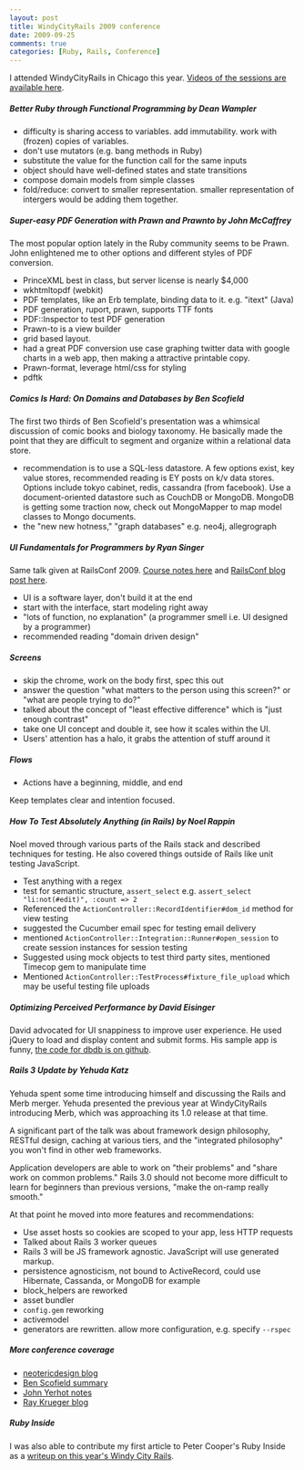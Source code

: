 ```yaml
---
layout: post
title: WindyCityRails 2009 conference
date: 2009-09-25
comments: true
categories: [Ruby, Rails, Conference]
---
```


I attended WindyCityRails in Chicago this year. [Videos of the sessions are available here](http://windycityrails.org/videos).

##### Better Ruby through Functional Programming by Dean Wampler

 - difficulty is sharing access to variables. add immutability. work with (frozen) copies of variables.
 - don't use mutators (e.g. bang methods in Ruby)
 - substitute the value for the function call for the same inputs
 - object should have well-defined states and state transitions
 - compose domain models from simple classes
 - fold/reduce: convert to smaller representation. smaller representation of intergers would be adding them together.

##### Super-easy PDF Generation with Prawn and Prawnto by John McCaffrey

The most popular option lately in the Ruby community seems to be Prawn. John enlightened me to other options and different styles of PDF conversion.

 - PrinceXML best in class, but server license is nearly $4,000
 - wkhtmltopdf (webkit)
 - PDF templates, like an Erb template, binding data to it. e.g. "itext" (Java)
 - PDF generation, ruport, prawn, supports TTF fonts
 - PDF::Inspector to test PDF generation
 - Prawn-to is a view builder
 - grid based layout. 
 - had a great PDF conversion use case graphing twitter data with google charts in a web app, then making a attractive printable copy.
 - Prawn-format, leverage html/css for styling
 - pdftk


##### Comics Is Hard: On Domains and Databases by Ben Scofield

The first two thirds of Ben Scofield's presentation was a whimsical discussion of comic books and biology taxonomy. He basically made the point that they are difficult to segment and organize within a relational data store.

 - recommendation is to use a SQL-less datastore. A few options exist, key value stores, recommended reading is EY posts on k/v data stores. Options include tokyo cabinet, redis, cassandra (from facebook). Use a document-oriented datastore such as CouchDB or MongoDB. MongoDB is getting some traction now, check out MongoMapper to map model classes to Mongo documents. 
 - the "new new hotness," "graph databases" e.g. neo4j, allegrograph

##### UI Fundamentals for Programmers by Ryan Singer

Same talk given at RailsConf 2009. [Course notes here](http://development.courseadvisor.com/2009/05/07/notes-on-ui-fundamentals-for-programmers-by-ryan-singer/) and [RailsConf blog post here](http://onrails.org/articles/2009/05/06/railsconf-2009-day-one).

 - UI is a software layer, don't build it at the end 
 - start with the interface, start modeling right away
 - "lots of function, no explanation" (a programmer smell i.e. UI designed by a programmer)
 - recommended reading "domain driven design"
  
##### Screens

 - skip the chrome, work on the body first, spec this out
 - answer the question "what matters to the person using this screen?" or "what are people trying to do?"
 - talked about the concept of "least effective difference" which is "just enough contrast"
 - take one UI concept and double it, see how it scales within the UI.
 - Users' attention has a halo, it grabs the attention of stuff around it
 
##### Flows

 - Actions have a beginning, middle, and end
 
Keep templates clear and intention focused.

##### How To Test Absolutely Anything (in Rails) by Noel Rappin

Noel moved through various parts of the Rails stack and described techniques for testing. He also covered things outside of Rails like unit testing JavaScript.

 - Test anything with a regex
 - test for semantic structure, `assert_select` e.g. `assert_select "li:not(#edit)", :count => 2`
 - Referenced the `ActionController::RecordIdentifier#dom_id` method for view testing
 - suggested the Cucumber email spec for testing email delivery
 - mentioned `ActionController::Integration::Runner#open_session` to create session instances for session testing
 - Suggested using mock objects to test third party sites, mentioned Timecop gem to manipulate time
 - Mentioned `ActionController::TestProcess#fixture_file_upload` which may be useful testing file uploads
 
##### Optimizing Perceived Performance by David Eisinger

David advocated for UI snappiness to improve user experience. He used jQuery to load and display content and submit forms. His sample app is funny, [the code for dbdb is on github](http://github.com/dce/dbdb).


##### Rails 3 Update by Yehuda Katz

Yehuda spent some time introducing himself and discussing the Rails and Merb merger. Yehuda presented the previous year at WindyCityRails introducing Merb, which was approaching its 1.0 release at that time.

A significant part of the talk was about framework design philosophy, RESTful design, caching at various tiers, and the "integrated philosophy" you won't find in other web frameworks.

Application developers are able to work on "their problems" and "share work on common problems." Rails 3.0 should not become more difficult to learn for beginners than previous versions, "make the on-ramp really smooth."

At that point he moved into more features and recommendations:

 - Use asset hosts so cookies are scoped to your app, less HTTP requests
 - Talked about Rails 3 worker queues
 - Rails 3 will be JS framework agnostic. JavaScript will use generated markup.
 - persistence agnosticism, not bound to ActiveRecord, could use Hibernate, Cassanda, or MongoDB for example
 - block_helpers are reworked
 - asset bundler
 - `config.gem` reworking
 - activemodel
 - generators are rewritten. allow more configuration, e.g. specify `--rspec`


##### More conference coverage

 - [neotericdesign blog](http://www.neotericdesign.com/blog/2009/09/windy-city-rails.php)
 - [Ben Scofield summary](http://benscofield.com/2009/09/windycityrails-recap/)
 - [John Yerhot notes](http://www.johnyerhot.com/2009/09/13/thoughts-from-windycityrails-2009/)
 - [Ray Krueger blog](http://raykrueger.blogspot.com/2009/09/windy-city-rails-2009.html)

##### Ruby Inside

I was also able to contribute my first article to Peter Cooper's Ruby Inside as a [writeup on this year's Windy City Rails](http://www.rubyinside.com/7-video-presentations-from-the-windycityrails-2009-conference-2592.html).
